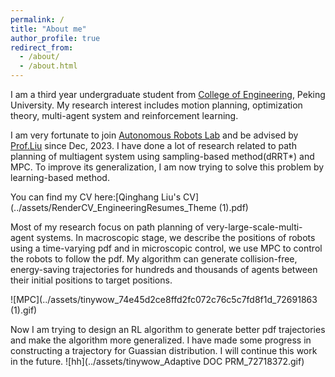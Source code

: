 ```yaml
---
permalink: /
title: "About me"
author_profile: true
redirect_from: 
  - /about/
  - /about.html
---
```


I am a third year undergraduate student from [College of Engineering](https://www.coe.pku.edu.cn/), Peking University. My research interest includes motion planning, optimization theory, multi-agent system and reinforcement learning.

I am very fortunate to join [Autonomous Robots Lab](http://www2.coe.pku.edu.cn/faculty/liuchang/index.html) and be advised by [Prof.Liu](http://www2.coe.pku.edu.cn/faculty/liuchang/author/chang-liu-%E5%88%98%E7%95%85/index.html) since Dec, 2023. I have done a lot of research related to path planning of multiagent system using sampling-based method(dRRT*) and MPC. To improve its generalization, I am now trying to solve this problem by learning-based method.

You can find my CV here:[Qinghang Liu's CV](../assets/RenderCV_EngineeringResumes_Theme (1).pdf)

Most of my research focus on path planning of very-large-scale-multi-agent systems. In macroscopic stage, we describe the positions of robots using a time-varying pdf and in microscopic control, we use MPC to control the robots to follow the pdf. My algorithm can generate collision-free, energy-saving trajectories for hundreds and thousands of agents between their initial positions to target positions.

![MPC](../assets/tinywow_74e45d2ce8ffd2fc072c76c5c7fd8f1d_72691863 (1).gif)

Now I am trying to design an RL algorithm to generate better pdf trajectories and make the algorithm more generalized. I have made some progress in constructing a trajectory for Guassian distribution. I will continue this work in the future. 
![hh](../assets/tinywow_Adaptive DOC PRM_72718372.gif)

